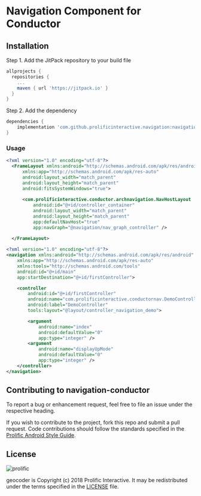 # Navigation Component for Conductor




## Installation

Step 1. Add the JitPack repository to your build file

```groovy
allprojects {
  repositories {
    ...
    maven { url 'https://jitpack.io' }
  }
}
```

Step 2. Add the dependency

```groovy
dependencies {
    implementation 'com.github.prolificinteractive.navigation:navigation-conductor:0.1.0'
}
```

### Usage


```xml
<?xml version="1.0" encoding="utf-8"?>
  <FrameLayout xmlns:android="http://schemas.android.com/apk/res/android"
      xmlns:app="http://schemas.android.com/apk/res-auto"
      android:layout_width="match_parent"
      android:layout_height="match_parent"
      android:fitsSystemWindows="true">
  
      <com.prolificinteractive.conductor.archnavigation.NavHostLayout
          android:id="@+id/controller_container"
          android:layout_width="match_parent"
          android:layout_height="match_parent"
          app:defaultNavHost="true"
          app:navGraph="@navigation/nav_graph_controller" />
  
  </FrameLayout>
```

```xml
<?xml version="1.0" encoding="utf-8"?>
<navigation xmlns:android="http://schemas.android.com/apk/res/android"
    xmlns:app="http://schemas.android.com/apk/res-auto"
    xmlns:tools="http://schemas.android.com/tools"
    android:id="@+id/main"
    app:startDestination="@+id/firstController">

    <controller
        android:id="@+id/firstController"
        android:name="com.prolificinteractive.conductornav.DemoController"
        android:label="DemoController"
        tools:layout="@layout/controller_navigation_demo">

        <argument
            android:name="index"
            android:defaultValue="0"
            app:type="integer" />
        <argument
            android:name="displayUpMode"
            android:defaultValue="0"
            app:type="integer" />
    </controller>
</navigation>
```

## Contributing to navigation-conductor

To report a bug or enhancement request, feel free to file an issue under the respective heading.

If you wish to contribute to the project, fork this repo and submit a pull request. Code contributions should follow the standards specified in the [Prolific Android Style Guide](https://github.com/prolificinteractive/android-code-styles).

## License

![prolific](https://s3.amazonaws.com/prolificsitestaging/logos/Prolific_Logo_Full_Color.png)

geocoder is Copyright (c) 2018 Prolific Interactive. It may be redistributed under the terms specified in the [LICENSE] file.

[LICENSE]: ./LICENSE

